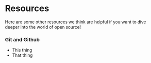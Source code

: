 # Resources
Here are some other resources we think are helpful if you want to dive deeper into the world of open source!

### Git and Github

* This thing
* That thing